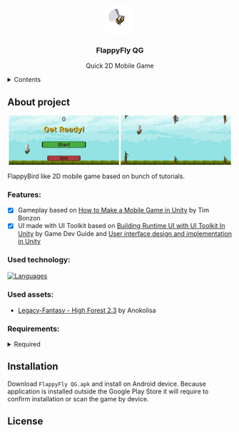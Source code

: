 <p align="center">
  <img width="64" alt="Game Icon" src="Assets/Graphics/Mob/Small%20Bee/Bee.png">
</p>
<h3 align="center">FlappyFly QG</h3>
<p align="center">Quick 2D Mobile Game</p>

<details>
  <summary>Contents</summary>
  <ol>
    <li><a href="#About-project">About project</a></li>
    <ul>
      <li><a href="#Features">Features</a></li>
      <li><a href="#Used-technology">Used technology</a></li>
      <li><a href="#Used-assets">Used assets</a></li>
      <li><a href="#Requirements">Requirements</a></li>
    </ul>
    <li><a href="#Installation">Installation</a></li>
    <li><a href="#License">License</a></li>
  </ol>
</details>


## About project
<p align="center">
  <img width="49%" alt="start screen screenshoot" src="Screenshots/StartScreen.jpg">
  <img width="49%" alt="gameplay screen screenshoot" src="Screenshots/GamePlay.jpg">
</p>

FlappyBird like 2D mobile game based on bunch of tutorials.



### Features:
- [x] Gameplay based on [How to Make a Mobile Game in Unity](https://gamedevacademy.org/unity-mobile-game-tutorial/) by Tim Bonzon
- [x] UI made with UI Toolkit based on [Building Runtime UI with UI Toolkit In Unity](https://youtu.be/6DcwHPxCE54?si=lfgSlKnc2mZ-wIiF) by Game Dev Guide and [User interface design and implementation in Unity](https://unity.com/resources/user-interface-design-and-implementation-in-unity)

### Used technology:
<p>
  <a href="https://skillicons.dev">
    <img height="32" align="center" alt="Languages" src="https://skillicons.dev/icons?i=unity,cs,dotnet,visualstudio" />
  </a>
</p>

### Used assets:
- [Legacy-Fantasy - High Forest 2.3](https://anokolisa.itch.io/sidescroller-pixelart-sprites-asset-pack-forest-16x16) by Anokolisa

### Requirements:
<details>
  <summary>Required</summary>
  <table>
  <tr>
    <th>Required OS</th>
    <td>Android 11.0 (API lvl 30) and up</td>
  </tr>
  <tr>
    <th>Download size</th>
    <td>25 MB</td>
  </tr>
  <tr>
    <th>Storage</th>
    <td>1 GB available space</td>
  </tr>
  <tr>
    <th>Memory</th>
    <td>2 GB RAM</td>
  </tr>
  <tr>
    <th>App permissions</th>
    <td>
<!--       have full network access <br> -->
    </td>
  </tr>
  </table>
</details>


## Installation
Download ```FlappyFly QG.apk``` and install on Android device. Because application is installed outside the Google Play Store it will require to confirm installation or scan the game by device.

## License
